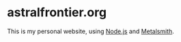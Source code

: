 # astralfrontier.org

This is my personal website, using
[Node.js](https://nodejs.org/en/) and 
[Metalsmith](http://www.metalsmith.io/).
